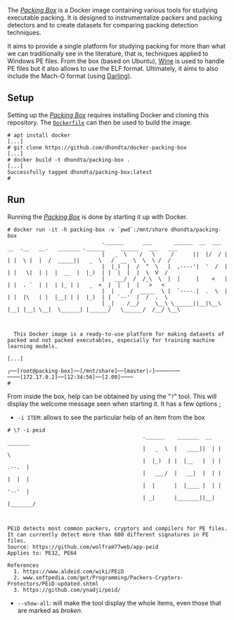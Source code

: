 The [*Packing Box*](https://github.com/dhondta/docker-packing-box) is a Docker image containing various tools for studying executable packing. It is designed to instrumentalize packers and packing detectors and to create datasets for comparing packing detection techniques.

It aims to provide a single platform for studying packing for more than what we can traditionally see in the literature, that is, techniques applied to Windows PE files. From the box (based on Ubuntu), [Wine](https://www.winehq.org/) is used to handle PE files but it also allows to use the ELF format. Ultimately, it aims to also include the Mach-O format (using [Darling](https://www.darlinghq.org/)).

## Setup

Setting up the [*Packing Box*](https://github.com/dhondta/docker-packing-box) requires installing Docker and cloning this repository. The [`Dockerfile`](https://github.com/dhondta/docker-packing-box/blob/main/Dockerfile) can then be used to build the image.

```session
# apt install docker
[...]
# git clone https://github.com/dhondta/docker-packing-box
[...]
# docker build -t dhondta/packing-box .
[...]
Successfully tagged dhondta/packing-box:latest
# 
```

## Run

Running the [*Packing Box*](https://github.com/dhondta/docker-packing-box) is done by starting it up with Docker.

```session
# docker run -it -h packing-box -v `pwd`:/mnt/share dhondta/packing-box
                              .______      ___       ______  __  ___  __  .__   __.   _______ .______     ______   ___   ___
                              |   _  \    /   \     /      ||  |/  / |  | |  \ |  |  /  _____||   _  \   /  __  \  \  \ /  /
                              |  |_)  |  /  ^  \   |  ,----'|  '  /  |  | |   \|  | |  |  __  |  |_)  | |  |  |  |  \  V  /
                              |   ___/  /  /_\  \  |  |     |    <   |  | |  . `  | |  | |_ | |   _  <  |  |  |  |   >   <
                              |  |     /  _____  \ |  `----.|  .  \  |  | |  |\   | |  |__| | |  |_)  | |  `--'  |  /  .  \
                              | _|    /__/     \__\ \______||__|\__\ |__| |__| \__|  \______| |______/   \______/  /__/ \__\



  This Docker image is a ready-to-use platform for making datasets of packed and not packed executables, especially for training machine learning models.

[...]

┌──[root@packing-box]──[/mnt/share]──[master|✓]────────                           ────[172.17.0.2]──[12:34:56]──[2.00]────
# 

```

From inside the box, help can be obtained by using the "`?`" tool. This will display the welcome message seen when starting it. It has a few options ;

- `-i ITEM`: allows to see the particular help of an item from the box

```session
# \? -i peid    
                                           .______    _______  __   _______
                                           |   _  \  |   ____||  | |       \
                                           |  |_)  | |  |__   |  | |  .--.  |
                                           |   ___/  |   __|  |  | |  |  |  |
                                           |  |      |  |____ |  | |  '--'  |
                                           | _|      |_______||__| |_______/



PEiD detects most common packers, cryptors and compilers for PE files. It can currently detect more than 600 different signatures in PE files.
Source: https://github.com/wolfram77web/app-peid
Applies to: PE32, PE64

References
  1. https://www.aldeid.com/wiki/PEiD
  2. www.softpedia.com/get/Programming/Packers-Crypters-Protectors/PEiD-updated.shtml
  3. https://github.com/ynadji/peid/

```

- `--show-all`: will make the tool display the whole items, even those that are marked as *broken*.

